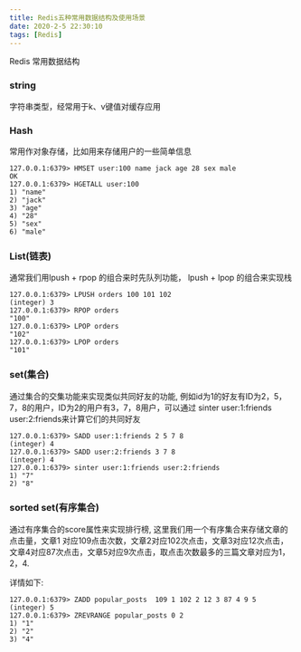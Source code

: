 ```yaml
---
title: Redis五种常用数据结构及使用场景
date: 2020-2-5 22:30:10
tags: [Redis]
---
```


Redis 常用数据结构

### string

字符串类型，经常用于k、v键值对缓存应用

### Hash
常用作对象存储，比如用来存储用户的一些简单信息

```
127.0.0.1:6379> HMSET user:100 name jack age 28 sex male
OK
127.0.0.1:6379> HGETALL user:100
1) "name"
2) "jack"
3) "age"
4) "28"
5) "sex"
6) "male"
```

### List(链表)
通常我们用lpush + rpop 的组合来时先队列功能， lpush + lpop 的组合来实现栈

```
127.0.0.1:6379> LPUSH orders 100 101 102
(integer) 3
127.0.0.1:6379> RPOP orders
"100"
127.0.0.1:6379> LPOP orders
"102"
127.0.0.1:6379> LPOP orders
"101"
```

### set(集合)

通过集合的交集功能来实现类似共同好友的功能, 例如id为1的好友有ID为2，5，7，8的用户，ID为2的用户有3，7，8用户，可以通过 sinter user:1:friends user:2:friends来计算它们的共同好友

```
127.0.0.1:6379> SADD user:1:friends 2 5 7 8
(integer) 4
127.0.0.1:6379> SADD user:2:friends 3 7 8
(integer) 4
127.0.0.1:6379> sinter user:1:friends user:2:friends
1) "7"
2) "8"
```

### sorted set(有序集合)

通过有序集合的score属性来实现排行榜, 这里我们用一个有序集合来存储文章的点击量，文章1 对应109点击次数，文章2对应102次点击，文章3对应12次点击，文章4对应87次点击，文章5对应9次点击，取点击次数最多的三篇文章对应为1，2，4.

详情如下:

```
127.0.0.1:6379> ZADD popular_posts  109 1 102 2 12 3 87 4 9 5
(integer) 5
127.0.0.1:6379> ZREVRANGE popular_posts 0 2
1) "1"
2) "2"
3) "4"

```